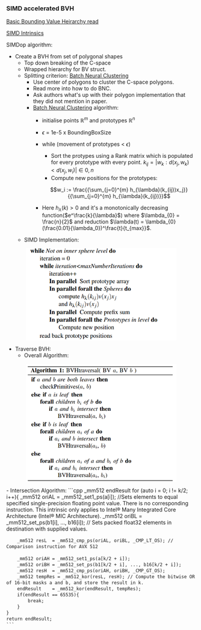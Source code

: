 ### SIMD accelerated BVH

[Basic Bounding Value Heirarchy read](https://pbr-book.org/3ed-2018/Primitives_and_Intersection_Acceleration/Bounding_Volume_Hierarchies)

[SIMD Intrinsics](https://www.intel.com/content/www/us/en/docs/intrinsics-guide/index.html)

SIMDop algorithm:

- Create a BVH from set of polygonal shapes
  - Top down breaking of the C-space
  - Wrapped hierarchy for BV struct.
  - Splitting criterion: [Batch Neural Clustering](https://davidmainzer.com/papers/2014_vriphys_paper.pdf)
    - Use center of polygons to cluster the C-space polygons.
    - Read more into how to do BNC.
    - Ask authors what's up with their polygon implementation that they did not mention in paper.
    - [Batch Neural Clustering]() algorithm:
      - initialise points $\mathbb{R}^m$ and prototypes $\mathbb{R}^n$ 
      - $\epsilon$ = 1e-5 x BoundingBoxSize
      - while (movement of prototypes < $\epsilon$)
        - Sort the protypes using a Rank matrix which is populated for every prototype with every point. $k_{ij} = |{w_k : d(x_j, w_k) < d(x_j, w_i)}| \in {0, n}$
        - Compute new positions for the prototypes:
    
        ```math
        w_i := \frac{{\sum_{j=0}^{m} h_{\lambda}(k_{ij})x_j}}{{\sum_{j=0}^{m} h_{\lambda}(k_{ij})}}
        ```
      - Here $h_{\lambda}(k) > 0$ and it's a monotonically decreasing function($e^\frac{k}{\lambda}$) where $\lambda_{0} = \frac{n}{2}$ and reduction $\lambda(t) = \lambda_{0}(\frac{0.01}{\lambda_0})^\frac{t}{t_{max}}$.
  - SIMD Implementation: 
<p align="center">
  <img src="BNG_simd.png" alt="SIMD Pseudocode" width="400" align="center" />
</p>

- Traverse BVH:
  - Overall Algorithm:
<p align="center">
  <img src="BVH_traversal.png" alt="BVH Traversal" width="400" align="center" />
</p>
  - Intersection Algorithm: 
    ```cpp
    _mm512 endResult
    for (auto i = 0; i != k/2; i++){
        _mm512 oriAL = _mm512_set1_ps(a[i]); //Sets elements to equal specified single-precision floating point value. There is no corresponding instruction. This intrinsic only applies to Intel® Many Integrated Core Architecture (Intel® MIC Architecture).
        _mm512 oriBL = _mm512_set_ps(b1[i], ..., b16[i]); // Sets packed float32 elements in destination with supplied values.

        _mm512 resL  = _mm512_cmp_ps(oriAL, oriBL, _CMP_LT_OS); // Comparison instruction for AVX 512

        _mm512 oriAH = _mm512_set1_ps(a[k/2 + i]);
        _mm512 oriBH = _mm512_set_ps(b1[k/2 + i], ..., b16[k/2 + i]);
        _mm512 resH  = _mm512_cmp_ps(oriAH, oriBH, _CMP_GT_OS);
        _mm512 tempRes = _mm512_kor(resL, resH); // Compute the bitwise OR of 16-bit masks a and b, and store the result in k.
        endResult    = _mm512_kor(endResult, tempRes);
        if(endResult == 65535){
            break;
        }
    }
    return endResult;
    ```